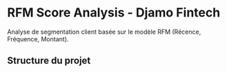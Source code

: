 # RFM Score Analysis - Djamo Fintech

Analyse de segmentation client basée sur le modèle RFM (Récence, Fréquence, Montant).

## Structure du projet
